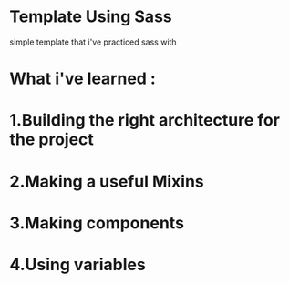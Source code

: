 # Template Using Sass
simple template that i've practiced sass with
# What i've learned :
# 1.Building the right architecture for the project
# 2.Making a useful Mixins
# 3.Making components
# 4.Using variables
